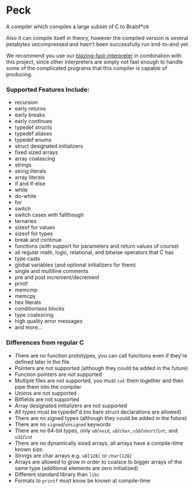 # Peck

A compiler which compiles a large subset of C to Brainf\*ck

Also it can compile itself in theory, however the compiled version is several petabytes uncompressed and hasn't been successfully run end-to-end yet.

We recommend you use our [blazing-fast-interpreter](https://github.com/Practical-Brainf-ck/blazing-fast-interpreter) in combination with this project, since other interpreters are simply not fast enough to handle some of the complicated programs that this compiler is capable of producing.

### Supported Features Include:
- recursion
- early returns
- early breaks
- early continues
- typedef structs
- typedef aliases
- typedef enums
- struct designated initializers
- fixed sized arrays
- array coalascing
- strings
- string literals
- array literals
- if and if-else
- while
- do-while
- for
- switch
- switch cases with fallthough
- ternaries
- sizeof for values
- sizeof for types
- break and continue
- functions (with support for parameters and return values of course)
- all regular math, logic, relational, and bitwise operators that C has
- type casts
- global variables (and optional initializers for them)
- single and multiline comments
- pre and post increment/decrement
- printf
- memcmp
- memcpy
- hex literals
- conditionless blocks
- type coalescing
- high quality error messages
- and more...

### Differences from regular C
- There are no function prototypes, you can call functions even if they're defined later in the file
- Pointers are not supported (although they could be added in the future)
- Function pointers are not supported
- Multiple files are not supported, you must `cat` them together and then pipe them into the compiler
- Unions are not supported
- Bitfields are not supported
- Array designated initializers are not supported
- All types must be typedef'd (no bare struct declarations are allowed)
- There are no signed types (although they could be added in the future)
- There are no `signed`/`unsigned` keywords
- There are no 64-bit types, only `u0`/`void`, `u8`/`char`, `u16`/`short`/`int`, and `u32`/`int`
- There are no dynamically sized arrays, all arrays have a compile-time known size.
- Strings are char arrays e.g. `u8[128]` or `char[128]`
- Arrays are allowed to grow in order to coalsce to bigger arrays of the same type (additional elements are zero initialized)
- Different standard library than `libc`
- Formats to `printf` must know be known at compile-time
